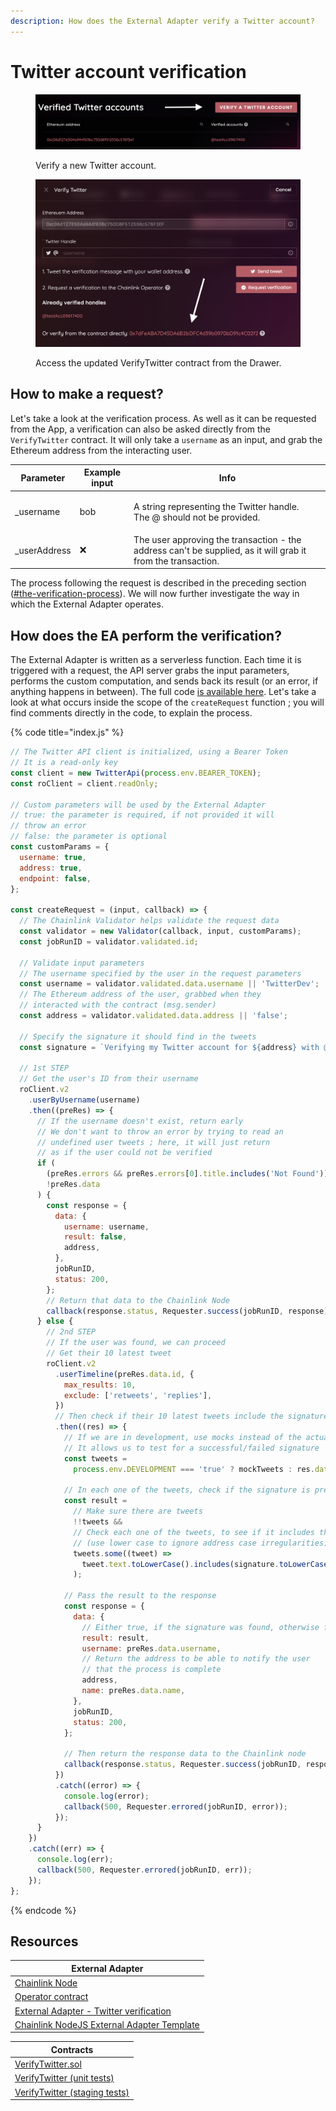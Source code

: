 ```yaml
---
description: How does the External Adapter verify a Twitter account?
---
```


# Twitter account verification

<figure><img src="../.gitbook/assets/image (10).png" alt="Verifying a new Twitter account on the App"><figcaption><p>Verify a new Twitter account.</p></figcaption></figure>

<figure><img src="../.gitbook/assets/image (1) (1).png" alt="Accessing the VerifyTwitter contract on Polygonscan from the App"><figcaption><p>Access the updated VerifyTwitter contract from the Drawer.</p></figcaption></figure>

## How to make a request?

Let's take a look at the verification process. As well as it can be requested from the App, a verification can also be asked directly from the `VerifyTwitter` contract. It will only take a `username` as an input, and grab the Ethereum address from the interacting user.

| Parameter     | Example input | Info                                                                                                         |
| ------------- | ------------- | ------------------------------------------------------------------------------------------------------------ |
| \_username    | bob           | <p>A string representing the Twitter handle.<br>The @ should not be provided.</p>                            |
| \_userAddress | ❌             | The user approving the transaction - the address can't be supplied, as it will grab it from the transaction. |

The process following the request is described in the preceding section ([#the-verification-process](introduction.md#the-verification-process "mention")). We will now further investigate the way in which the External Adapter operates.

## How does the EA perform the verification?

The External Adapter is written as a serverless function. Each time it is triggered with a request, the API server grabs the input parameters, performs the custom computation, and sends back its result (or an error, if anything happens in between). The full code [is available here](https://github.com/polar0/chainlink-fall-2022-hackathon/blob/main/backend/chainlink-ea-twitter-verification/index.js). Let's take a look at what occurs inside the scope of the `createRequest` function ; you will find comments directly in the code, to explain the process.

{% code title="index.js" %}
```javascript
// The Twitter API client is initialized, using a Bearer Token
// It is a read-only key
const client = new TwitterApi(process.env.BEARER_TOKEN);
const roClient = client.readOnly;

// Custom parameters will be used by the External Adapter
// true: the parameter is required, if not provided it will
// throw an error
// false: the parameter is optional
const customParams = {
  username: true,
  address: true,
  endpoint: false,
};

const createRequest = (input, callback) => {
  // The Chainlink Validator helps validate the request data
  const validator = new Validator(callback, input, customParams);
  const jobRunID = validator.validated.id;
  
  // Validate input parameters
  // The username specified by the user in the request parameters
  const username = validator.validated.data.username || 'TwitterDev';
  // The Ethereum address of the user, grabbed when they
  // interacted with the contract (msg.sender)
  const address = validator.validated.data.address || 'false';

  // Specify the signature it should find in the tweets
  const signature = `Verifying my Twitter account for ${address} with @usePromise!`;

  // 1st STEP
  // Get the user's ID from their username
  roClient.v2
    .userByUsername(username)
    .then((preRes) => {
      // If the username doesn't exist, return early
      // We don't want to throw an error by trying to read an
      // undefined user tweets ; here, it will just return
      // as if the user could not be verified
      if (
        (preRes.errors && preRes.errors[0].title.includes('Not Found')) ||
        !preRes.data
      ) {
        const response = {
          data: {
            username: username,
            result: false,
            address,
          },
          jobRunID,
          status: 200,
        };
        // Return that data to the Chainlink Node
        callback(response.status, Requester.success(jobRunID, response));
      } else {
        // 2nd STEP
        // If the user was found, we can proceed
        // Get their 10 latest tweet
        roClient.v2
          .userTimeline(preRes.data.id, {
            max_results: 10,
            exclude: ['retweets', 'replies'],
          })
          // Then check if their 10 latest tweets include the signature
          .then((res) => {
            // If we are in development, use mocks instead of the actual tweets
            // It allows us to test for a successful/failed signature
            const tweets =
              process.env.DEVELOPMENT === 'true' ? mockTweets : res.data.data;

            // In each one of the tweets, check if the signature is present
            const result =
              // Make sure there are tweets
              !!tweets &&
              // Check each one of the tweets, to see if it includes the signature
              // (use lower case to ignore address case irregularities)
              tweets.some((tweet) =>
                tweet.text.toLowerCase().includes(signature.toLowerCase()),
              );

            // Pass the result to the response
            const response = {
              data: {
                // Either true, if the signature was found, otherwise false
                result: result,
                username: preRes.data.username,
                // Return the address to be able to notify the user
                // that the process is complete
                address,
                name: preRes.data.name,
              },
              jobRunID,
              status: 200,
            };

            // Then return the response data to the Chainlink node
            callback(response.status, Requester.success(jobRunID, response));
          })
          .catch((error) => {
            console.log(error);
            callback(500, Requester.errored(jobRunID, error));
          });
      }
    })
    .catch((err) => {
      console.log(err);
      callback(500, Requester.errored(jobRunID, err));
    });
};
```
{% endcode %}

## Resources

| External Adapter                                                                                                                                       |
| ------------------------------------------------------------------------------------------------------------------------------------------------------ |
| [Chainlink Node](https://mumbai.polygonscan.com/address/0x8286abD211dcD9F8485FB6279B4a55696E79f0eB)                                                    |
| [Operator contract](https://mumbai.polygonscan.com/address/0xd4d1fe6ff0a871ccf37bcfbce3135f548e5f05b5)                                                 |
| [External Adapter - Twitter verification](https://github.com/polar0/chainlink-fall-2022-hackathon/tree/main/backend/chainlink-ea-twitter-verification) |
| [Chainlink NodeJS External Adapter Template](https://github.com/thodges-gh/CL-EA-NodeJS-Template)                                                      |

| Contracts                                                                                                                                                     |
| ------------------------------------------------------------------------------------------------------------------------------------------------------------- |
| [VerifyTwitter.sol](https://github.com/polar0/chainlink-fall-2022-hackathon/blob/main/backend/hardhat/contracts/VerifyTwitter.sol)                            |
| [VerifyTwitter (unit tests)](https://github.com/polar0/chainlink-fall-2022-hackathon/blob/main/backend/hardhat/test/unit/VerifyTwitterMock.test.js)           |
| [VerifyTwitter (staging tests)](https://github.com/polar0/chainlink-fall-2022-hackathon/blob/main/backend/hardhat/test/staging/VerifyTwitter.staging.test.js) |
